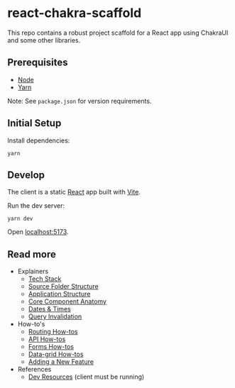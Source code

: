 # react-chakra-scaffold

This repo contains a robust project scaffold for a React app using ChakraUI and some other libraries.

## Prerequisites

- [Node](https://nodejs.org/en/)
- [Yarn](https://yarnpkg.com/en/)

Note: See `package.json` for version requirements.

## Initial Setup

Install dependencies:

```shell
yarn
```

## Develop

The client is a static [React](https://reactjs.org/) app built with [Vite](https://vitejs.dev/).

Run the dev server:

```shell
yarn dev
```

Open [localhost:5173](http://localhost:5173/).

## Read more

- Explainers
  - [Tech Stack](./docs/tech-stack.md)
  - [Source Folder Structure](./docs/source-folder-structure.md)
  - [Application Structure](./docs/app-stucture.md)
  - [Core Component Anatomy](./docs/core-component-anatomy.md)
  - [Dates & Times](./docs/dates-and-times.md)
  - [Query Invalidation](./docs/query-invalidation.md)
- How-to's
  - [Routing How-tos](./docs/how-tos/routing-how-tos.md)
  - [API How-tos](./docs/how-tos/api-how-tos.md)
  - [Forms How-tos](./docs/how-tos/forms-how-tos.md)
  - [Data-grid How-tos](./docs/how-tos/data-grid-how-tos.md)
  - [Adding a New Feature](./docs/how-tos/add-new-feature.md)
- References
  - [Dev Resources](http://localhost:5173/dev) (client must be running)
